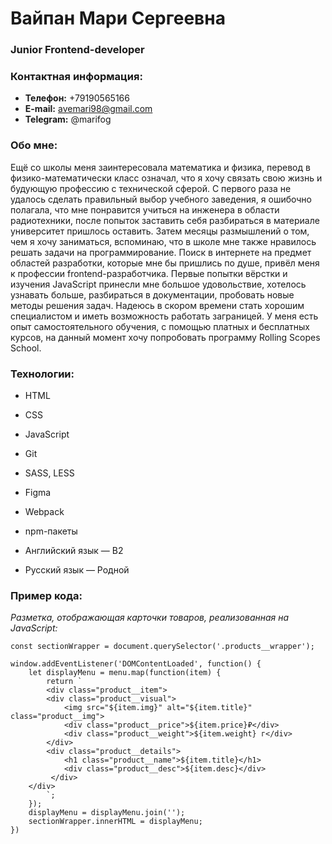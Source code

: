 # Вайпан Мари Сергеевна
### Junior Frontend-developer
### Контактная информация:
* **Телефон:** +79190565166
* **E-mail:** avemari98@gmail.com
* **Telegram:** @marifog

### Обо мне:
Ещё со школы меня заинтересовала математика и физика, перевод в физико-математически класс означал, что я хочу связать свою жизнь и будующую профессию с технической сферой. С первого раза не удалось сделать правильный выбор учебного заведения, я ошибочно полагала, что мне понравится учиться на инженера в области радиотехники, после попыток заставить себя разбираться в материале университет пришлось оставить. Затем месяцы размышлений о том, чем я хочу заниматься, вспоминаю, что в школе мне также нравилось решать задачи на программирование. Поиск в интернете на предмет областей разработки, которые мне бы пришлись по душе, привёл меня к профессии frontend-разработчика. Первые попытки вёрстки и изучения JavaScript принесли мне большое удовольствие, хотелось узнавать больше, разбираться в документации, пробовать новые методы решения задач. Надеюсь в скором времени стать хорошим специалистом и иметь возможность работать заграницей.
У меня есть опыт самостоятельного обучения, с помощью платных и бесплатных курсов, на данный момент хочу попробовать программу Rolling Scopes School.

### Технологии:
* HTML
* CSS
* JavaScript
* Git
* SASS, LESS
* Figma
* Webpack
* npm-пакеты
 
* Английский язык — B2
* Русский язык — Родной

### Пример кода:
*Разметка, отображающая карточки товаров, реализованная на JavaScript:*
```
const sectionWrapper = document.querySelector('.products__wrapper');

window.addEventListener('DOMContentLoaded', function() {
    let displayMenu = menu.map(function(item) {
        return `
        <div class="product__item">
        <div class="product__visual">                        
            <img src="${item.img}" alt="${item.title}" class="product__img">
            <div class="product__price">${item.price}₽</div>
            <div class="product__weight">${item.weight} г</div>
        </div>
        <div class="product__details">
            <h1 class="product__name">${item.title}</h1>
            <div class="product__desc">${item.desc}</div>
         </div>
    </div>
        `;
    });
    displayMenu = displayMenu.join('');
    sectionWrapper.innerHTML = displayMenu;
})
```